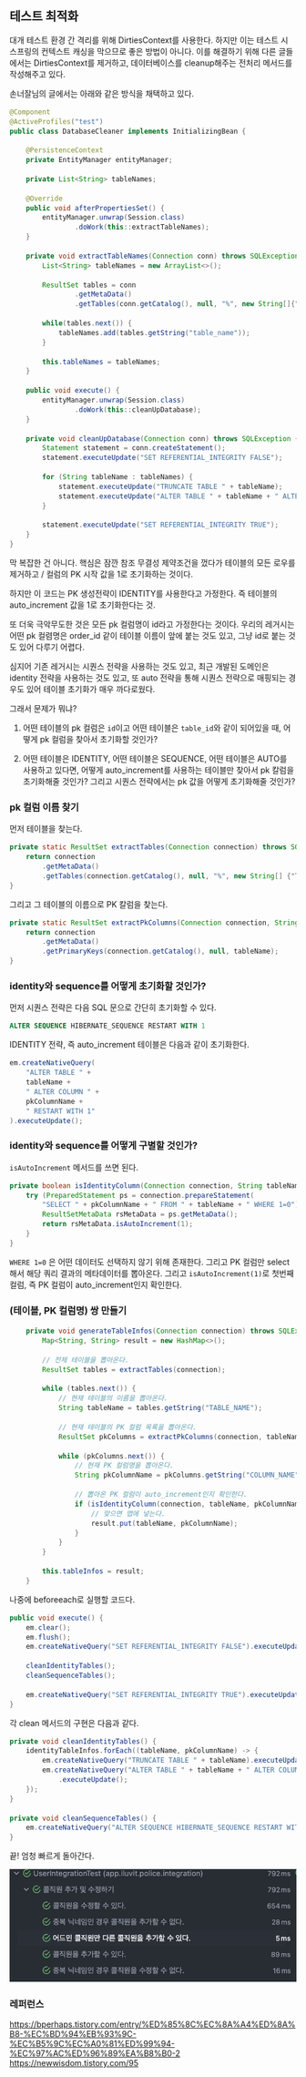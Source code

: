 ## 테스트 최적화

대개 테스트 환경 간 격리를 위해 DirtiesContext를 사용한다. 하지만 이는 테스트 시 스프링의 컨텍스트 캐싱을 막으므로 좋은 방법이 아니다. 이를 해결하기 위해 다른 글들에서는 DirtiesContext를 제거하고, 데이터베이스를 cleanup해주는 전처리 메서드를 작성해주고 있다.

손너잘님의 글에서는 아래와 같은 방식을 채택하고 있다.

```java
@Component
@ActiveProfiles("test")
public class DatabaseCleaner implements InitializingBean {

    @PersistenceContext
    private EntityManager entityManager;

    private List<String> tableNames;

    @Override
    public void afterPropertiesSet() {
        entityManager.unwrap(Session.class)
                .doWork(this::extractTableNames);
    }

    private void extractTableNames(Connection conn) throws SQLException {
        List<String> tableNames = new ArrayList<>();

        ResultSet tables = conn
                .getMetaData()
                .getTables(conn.getCatalog(), null, "%", new String[]{"TABLE"});

        while(tables.next()) {
            tableNames.add(tables.getString("table_name"));
        }

        this.tableNames = tableNames;
    }

    public void execute() {
        entityManager.unwrap(Session.class)
                .doWork(this::cleanUpDatabase);
    }

    private void cleanUpDatabase(Connection conn) throws SQLException {
        Statement statement = conn.createStatement();
        statement.executeUpdate("SET REFERENTIAL_INTEGRITY FALSE");

        for (String tableName : tableNames) {
            statement.executeUpdate("TRUNCATE TABLE " + tableName);
            statement.executeUpdate("ALTER TABLE " + tableName + " ALTER COLUMN id RESTART WITH 1");
        }

        statement.executeUpdate("SET REFERENTIAL_INTEGRITY TRUE");
    }
}
```

막 복잡한 건 아니다.
핵심은 잠깐 참조 무결성 제약조건을 껐다가 테이블의 모든 로우를 제거하고 / 컬럼의 PK 시작 값을 1로 초기화하는 것이다.

하지만 이 코드는 PK 생성전략이 IDENTITY를 사용한다고 가정한다. 즉 테이블의 auto_increment 값을 1로 초기화한다는 것.

또 더욱 극악무도한 것은 모든 pk 컬럼명이 id라고 가정한다는 것이다. 우리의 레거시는 어떤 pk 컬렴명은 order_id 같이 테이블 이름이 앞에 붙는 것도 있고, 그냥 id로 붙는 것도 있어 다루기 어렵다.

심지어 기존 레거시는 시퀀스 전략을 사용하는 것도 있고, 최근 개발된 도메인은 identity 전략을 사용하는 것도 있고, 또 auto 전략을 통해 시퀀스 전략으로 매핑되는 경우도 있어 테이블 초기화가 매우 까다로웠다.

그래서 문제가 뭐냐?

1. 어떤 테이블의 pk 컬럼은 `id`이고 어떤 테이블은 `table_id`와 같이 되어있을 때, 어떻게 pk 컬럼을 찾아서 초기화할 것인가?

2. 어떤 테이블은 IDENTITY, 어떤 테이블은 SEQUENCE, 어떤 테이블은 AUTO를 사용하고 있다면, 어떻게 auto_increment를 사용하는 테이블만 찾아서 pk 칼럼을 초기화해줄 것인가? 그리고 시퀀스 전략에서는 pk 값을 어떻게 초기화해줄 것인가?

### pk 컬럼 이름 찾기

먼저 테이블을 찾는다.

```java
private static ResultSet extractTables(Connection connection) throws SQLException {
    return connection
        .getMetaData()
        .getTables(connection.getCatalog(), null, "%", new String[] {"TABLE"});
}
```

그리고 그 테이블의 이름으로 PK 칼럼을 찾는다.


```java
private static ResultSet extractPkColumns(Connection connection, String tableName) throws SQLException {
    return connection
        .getMetaData()
        .getPrimaryKeys(connection.getCatalog(), null, tableName);
}
```

### identity와 sequence를 어떻게 초기화할 것인가?

먼저 시퀀스 전략은 다음 SQL 문으로 간단히 초기화할 수 있다.

```sql
ALTER SEQUENCE HIBERNATE_SEQUENCE RESTART WITH 1
```

IDENTITY 전략, 즉 auto_increment 테이블은 다음과 같이 초기화한다.

```java
em.createNativeQuery(
    "ALTER TABLE " + 
    tableName + 
    " ALTER COLUMN " + 
    pkColumnName + 
    " RESTART WITH 1"
).executeUpdate();
```

### identity와 sequence를 어떻게 구별할 것인가?

`isAutoIncrement` 메서드를 쓰면 된다.

```java
private boolean isIdentityColumn(Connection connection, String tableName, String pkColumnName) throws SQLException {
    try (PreparedStatement ps = connection.prepareStatement(
        "SELECT " + pkColumnName + " FROM " + tableName + " WHERE 1=0")) {
        ResultSetMetaData rsMetaData = ps.getMetaData();
        return rsMetaData.isAutoIncrement(1);
    }
}
```

`WHERE 1=0` 은 어떤 데이터도 선택하지 않기 위해 존재한다.
그리고 PK 컬럼만 select 해서 해당 쿼리 결과의 메타데이터를 뽑아온다.
그리고 `isAutoIncrement(1)`로 첫번째 컬럼, 즉 PK 컬럼이 auto_increment인지 확인한다.


### (테이블, PK 컬럼명) 쌍 만들기

```java
	private void generateTableInfos(Connection connection) throws SQLException {
		Map<String, String> result = new HashMap<>();

        // 전체 테이블을 뽑아온다.
		ResultSet tables = extractTables(connection);

		while (tables.next()) {
            // 현재 테이블의 이름을 뽑아온다.
			String tableName = tables.getString("TABLE_NAME");

            // 현재 테이블의 PK 컬럼 목록을 뽑아온다.
			ResultSet pkColumns = extractPkColumns(connection, tableName);

			while (pkColumns.next()) {
                // 현재 PK 컬럼명을 뽑아온다.
				String pkColumnName = pkColumns.getString("COLUMN_NAME");

                // 뽑아온 PK 컬럼이 auto_increment인지 확인한다.
				if (isIdentityColumn(connection, tableName, pkColumnName)) {
                    // 맞으면 맵에 넣는다.
					result.put(tableName, pkColumnName);
				}
			}
		}

		this.tableInfos = result;
	}
```

나중에 beforeeach로 실행할 코드다.

```java
public void execute() {
    em.clear();
    em.flush();
    em.createNativeQuery("SET REFERENTIAL_INTEGRITY FALSE").executeUpdate();

    cleanIdentityTables();
    cleanSequenceTables();

    em.createNativeQuery("SET REFERENTIAL_INTEGRITY TRUE").executeUpdate();
}
```

각 clean 메서드의 구현은 다음과 같다.

```java
private void cleanIdentityTables() {
    identityTableInfos.forEach((tableName, pkColumnName) -> {
        em.createNativeQuery("TRUNCATE TABLE " + tableName).executeUpdate();
        em.createNativeQuery("ALTER TABLE " + tableName + " ALTER COLUMN " + pkColumnName + " RESTART WITH 1")
            .executeUpdate();
    });
}

private void cleanSequenceTables() {
    em.createNativeQuery("ALTER SEQUENCE HIBERNATE_SEQUENCE RESTART WITH 1").executeUpdate();
}
```

끝! 엄청 빠르게 돌아간다.

![Alt text](image-1.png)


### 레퍼런스

https://bperhaps.tistory.com/entry/%ED%85%8C%EC%8A%A4%ED%8A%B8-%EC%BD%94%EB%93%9C-%EC%B5%9C%EC%A0%81%ED%99%94-%EC%97%AC%ED%96%89%EA%B8%B0-2
https://newwisdom.tistory.com/95
